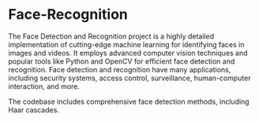 # Face-Recognition

The Face Detection and Recognition project is a highly detailed implementation of cutting-edge machine learning for identifying faces in images and videos. It employs advanced computer vision techniques and popular tools like Python and OpenCV for efficient face detection and recognition.
Face detection and recognition have many applications, including security systems, access control, surveillance, human-computer interaction, and more.

The codebase includes comprehensive face detection methods, including Haar cascades.

